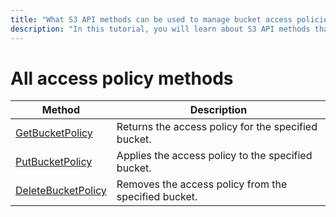 ```yaml
---
title: "What S3 API methods can be used to manage bucket access policies in {{ objstorage-full-name }}"
description: "In this tutorial, you will learn about S3 API methods that can be used to manage bucket access policies."
---
```


# All access policy methods

| Method | Description |
----- | -----
| [GetBucketPolicy](policy/get.md) | Returns the access policy for the specified bucket. |
| [PutBucketPolicy](policy/put.md) | Applies the access policy to the specified bucket. |
| [DeleteBucketPolicy](policy/delete.md) | Removes the access policy from the specified bucket. |
